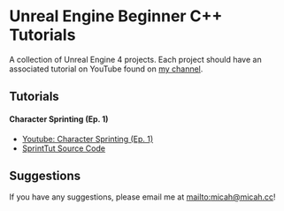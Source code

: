 Unreal Engine Beginner C++ Tutorials
====================================

A collection of Unreal Engine 4 projects. Each project should have an 
associated tutorial on YouTube found on [my channel](https://www.youtube.com/channel/UCtXsi7tZL9m8UORTopwADbw).


## Tutorials

#### Character Sprinting (Ep. 1)
- [Youtube: Character Sprinting (Ep. 1)](https://www.youtube.com/watch?v=yyelCzlIWsM)
- [SprintTut Source Code](SprintTut)


## Suggestions

If you have any suggestions, please email me at [mailto:micah@micah.cc](micah@micah.cc)!
